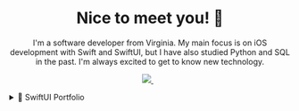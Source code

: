 
<!--
**CorwinR-VA/CorwinR-VA** is a ✨ _special_ ✨ repository because its `README.md` (this file) appears on your GitHub profile.

Here are some ideas to get you started:

- 🔭 I’m currently working on ...
- 🌱 I’m currently learning ...
- 👯 I’m looking to collaborate on ...
- 🤔 I’m looking for help with ...
- 💬 Ask me about ...
- 📫 How to reach me: ...
- 😄 Pronouns: ...
- ⚡ Fun fact: ...
-->

<h1 align='center'>
 Nice to meet you! 👋
</h1>

<p align='center'>
I'm a software developer from Virginia. My main focus is on iOS development with Swift and SwiftUI, but I have also studied Python and SQL in the past. I'm always excited to get to know new technology.
</p>



<p align='center'>
  
  <a href="https://www.linkedin.com/in/tcmr/">
    <img src="https://img.shields.io/badge/linkedin-%230077B5.svg?&style=for-the-badge&logo=linkedin&logoColor=white" />
  </a>&nbsp;&nbsp;
  
</p>

<details>
<summary>📱 SwiftUI Portfolio</summary>
<br>

# [SocialNet](https://github.com/CorwinR-VA/SocialNet)
A social media app that uses URLSession to pull information from a JSON file uploaded to a website and stores the information in a CoreData model.

https://user-images.githubusercontent.com/96220582/186757906-a11715e8-1d92-4cac-9470-ed96934eb221.mp4

# [Memorizing-Multiples](https://github.com/CorwinR-VA/Memorizing-Multiples)
An edutainment game about teaching multiples, with an emphasis on a colorful and intuitive design.

https://user-images.githubusercontent.com/96220582/179604182-79692a2e-4b9f-47aa-ab96-5ea4c08af0e3.mp4

# [Moonshot](https://github.com/CorwinR-VA/Moonshot)
A listing of NASA's Apollo Program missions imported from JSON files, including detail screens for both the missions and their crew.

https://user-images.githubusercontent.com/96220582/177334973-049eddd8-a6db-45f2-a6ac-477200e03c40.mp4


# [GuessTheFlag](https://github.com/CorwinR-VA/GuessTheFlag)
The player takes turns guessing the flag from three options by the name given. Each correct answer is one point. There are ten turns.

https://user-images.githubusercontent.com/96220582/177209950-fae841f7-187e-4f6d-bffd-8205ad509167.mp4



# [Roshambo](https://github.com/CorwinR-VA/Roshambo)
A game in which the player must win or lose against one of the three moves from the popular children's game "rock, paper, scissors". For each successful turn, the player gains a point, but each time they fail the conditions, they lose a point.


https://user-images.githubusercontent.com/96220582/174453259-3e36846c-e171-4cd1-a003-e6f85ec5bdfb.mp4
  
</details>
